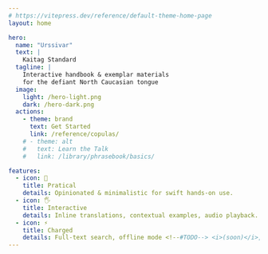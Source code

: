 ```yaml
---
# https://vitepress.dev/reference/default-theme-home-page
layout: home

hero:
  name: "Urssivar"
  text: |
    Kaitag Standard
  tagline: |
    Interactive handbook & exemplar materials
    for the defiant North Caucasian tongue
  image:
    light: /hero-light.png
    dark: /hero-dark.png
  actions:
    - theme: brand
      text: Get Started
      link: /reference/copulas/
    # - theme: alt
    #   text: Learn the Talk
    #   link: /library/phrasebook/basics/

features:
  - icon: 🚀
    title: Pratical
    details: Opinionated & minimalistic for swift hands-on use.
  - icon: 🖐️
    title: Interactive
    details: Inline translations, contextual examples, audio playback.
  - icon: ⚡
    title: Charged
    details: Full-text search, offline mode <!--#TODO--> <i>(soon)</i>, shareable URLs.
---
```


<style>
.VPHero .VPImage {
  animation: floating 5s ease-in-out infinite;
}

@keyframes floating {
  50%  { translate: 0 -10px; }  
}
</style>
